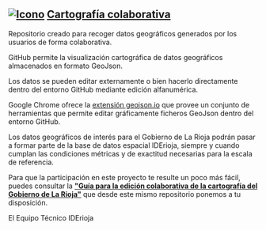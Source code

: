 ﻿## [![Icono](http://www.iderioja.larioja.org/imagenes/logo_iderioja_56x70.gif)](http://www.iderioja.org)     [Cartografía colaborativa](https://github.com/iderioja/cartografia_colaborativa)

Repositorio creado para recoger datos geográficos generados por los usuarios de forma colaborativa.

GitHub permite la visualización cartográfica de datos geográficos almacenados en formato GeoJson.

Los datos se pueden editar externamente o bien hacerlo directamente dentro del entorno GitHub mediante edición alfanumérica.

Google Chrome ofrece la [extensión geojson.io](https://chrome.google.com/webstore/detail/geojsonio/oibjgofbhldcajfamjganpeacipebckp) que provee un conjunto de herramientas que permite editar gráficamente ficheros GeoJson dentro del entorno GitHub.

Los datos geográficos de interés para el Gobierno de La Rioja podrán pasar a formar parte de la base de datos espacial IDErioja, siempre y cuando cumplan las condiciones métricas y de exactitud necesarias para la escala de referencia.

Para que la participación en este proyecto te resulte un poco más fácil, puedes consultar la **["Guía para la edición colaborativa de la cartografía del Gobierno de La Rioja"](https://github.com/iderioja/cartografia_colaborativa/blob/master/guia_edicion_cartografia_colaborativa.md)** que desde este mismo repositorio ponemos a tu disposición.


El Equipo Técnico IDErioja
